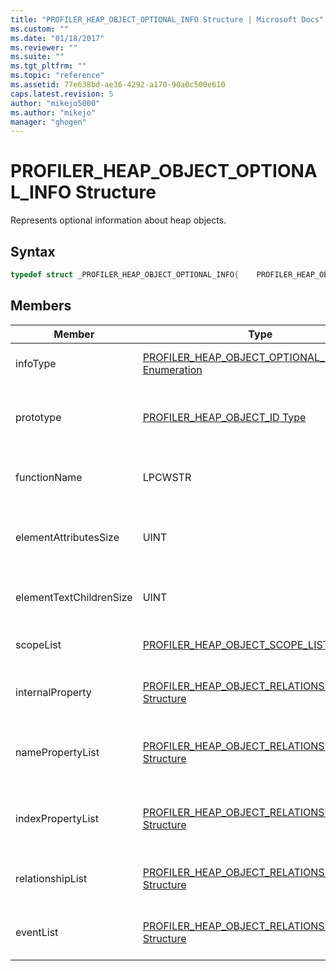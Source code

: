 ```yaml
---
title: "PROFILER_HEAP_OBJECT_OPTIONAL_INFO Structure | Microsoft Docs"
ms.custom: ""
ms.date: "01/18/2017"
ms.reviewer: ""
ms.suite: ""
ms.tgt_pltfrm: ""
ms.topic: "reference"
ms.assetid: 77e638bd-ae36-4292-a170-90a0c500e610
caps.latest.revision: 5
author: "mikejo5000"
ms.author: "mikejo"
manager: "ghogen"
---
```

# PROFILER_HEAP_OBJECT_OPTIONAL_INFO Structure
Represents optional information about heap objects.  
  
## Syntax  
  
```cpp
typedef struct _PROFILER_HEAP_OBJECT_OPTIONAL_INFO{    PROFILER_HEAP_OBJECT_OPTIONAL_INFO_TYPE infoType;    [switch_type(PROFILER_HEAP_OBJECT_OPTIONAL_INFO_TYPE), switch_is(infoType)] union    {        [case(PROFILER_HEAP_OBJECT_OPTIONAL_INFO_PROTOTYPE)] PROFILER_HEAP_OBJECT_ID prototype;        [case(PROFILER_HEAP_OBJECT_OPTIONAL_INFO_FUNCTION_NAME)] LPCWSTR functionName;        [case(PROFILER_HEAP_OBJECT_OPTIONAL_INFO_ELEMENT_ATTRIBUTES_SIZE)] UINT elementAttributesSize;        [case(PROFILER_HEAP_OBJECT_OPTIONAL_INFO_ELEMENT_TEXT_CHILDREN_SIZE)] UINT elementTextChildrenSize;        [case(PROFILER_HEAP_OBJECT_OPTIONAL_INFO_SCOPE_LIST)] PROFILER_HEAP_OBJECT_SCOPE_LIST* scopeList;        [case(PROFILER_HEAP_OBJECT_OPTIONAL_INFO_INTERNAL_PROPERTY)] PROFILER_HEAP_OBJECT_RELATIONSHIP* internalProperty;        [case(PROFILER_HEAP_OBJECT_OPTIONAL_INFO_NAME_PROPERTIES)] PROFILER_HEAP_OBJECT_RELATIONSHIP_LIST* namePropertyList;        [case(PROFILER_HEAP_OBJECT_OPTIONAL_INFO_INDEX_PROPERTIES)] PROFILER_HEAP_OBJECT_RELATIONSHIP_LIST* indexPropertyList;        [case(PROFILER_HEAP_OBJECT_OPTIONAL_INFO_RELATIONSHIPS)] PROFILER_HEAP_OBJECT_RELATIONSHIP_LIST* relationshipList;        [case(PROFILER_HEAP_OBJECT_OPTIONAL_INFO_WINRTEVENTS)] PROFILER_HEAP_OBJECT_RELATIONSHIP_LIST* eventList;    };} PROFILER_HEAP_OBJECT_OPTIONAL_INFO;  
```  
  
## Members  
  
|Member|Type|Description|  
|------------|----------|-----------------|  
|infoType|[PROFILER_HEAP_OBJECT_OPTIONAL_INFO_TYPE Enumeration](../../winscript/reference/profiler-heap-object-optional-info-type-enumeration.md)|The type of the optional information.|  
|prototype|[PROFILER_HEAP_OBJECT_ID Type](../../winscript/reference/profiler-heap-object-id-type.md)|The ID of the heap object's prototype object.|  
|functionName|LPCWSTR|The heap object's function name.|  
|elementAttributesSize|UINT|The size of the heap object's element attributes.|  
|elementTextChildrenSize|UINT|The size of the heap object's text children.|  
|scopeList|[PROFILER_HEAP_OBJECT_SCOPE_LIST Structure](../../winscript/reference/profiler-heap-object-scope-list-structure.md)|The heap object's scope list.|  
|internalProperty|[PROFILER_HEAP_OBJECT_RELATIONSHIP Structure](../../winscript/reference/profiler-heap-object-relationship-structure.md)|The heap object's internal property.|  
|namePropertyList|[PROFILER_HEAP_OBJECT_RELATIONSHIP_LIST Structure](../../winscript/reference/profiler-heap-object-relationship-list-structure.md)|A list of the heap object's name properties.|  
|indexPropertyList|[PROFILER_HEAP_OBJECT_RELATIONSHIP_LIST Structure](../../winscript/reference/profiler-heap-object-relationship-list-structure.md)|A list of the heap object's index properties.|  
|relationshipList|[PROFILER_HEAP_OBJECT_RELATIONSHIP_LIST Structure](../../winscript/reference/profiler-heap-object-relationship-list-structure.md)|A list of the heap object's relationships.|  
|eventList|[PROFILER_HEAP_OBJECT_RELATIONSHIP_LIST Structure](../../winscript/reference/profiler-heap-object-relationship-list-structure.md)|A list of the heap object's events.|